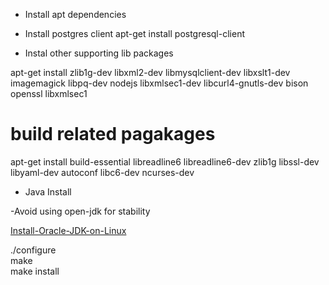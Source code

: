 - Install apt dependencies 

- Install postgres client
apt-get install postgresql-client

- Instal other supporting lib packages

 apt-get install zlib1g-dev libxml2-dev libmysqlclient-dev libxslt1-dev   imagemagick libpq-dev nodejs libxmlsec1-dev libcurl4-gnutls-dev bison openssl libxmlsec1 

# build related pagakages
apt-get install build-essential libreadline6 libreadline6-dev zlib1g libssl-dev libyaml-dev autoconf libc6-dev ncurses-dev  

-  Java Install 

-Avoid using open-jdk for stability

[Install-Oracle-JDK-on-Linux](https://github.com/m-narayan/beacon/wiki/Install-Oracle-JDK-on-Linux)

./configure  
make  
make install 